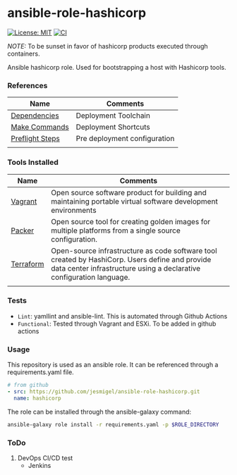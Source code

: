 # ansible-role-hashicorp
[![License: MIT](https://img.shields.io/badge/License-MIT-yellow.svg)](https://opensource.org/licenses/MIT)
[![CI](https://github.com/jesmigel/ansible-role-hashicorp/actions/workflows/build.yaml/badge.svg?branch=main)](https://github.com/jesmigel/ansible-role-hashicorp/actions/workflows/build.yaml)

*NOTE:* To be sunset in favor of hashicorp products executed through containers.

Ansible hashicorp role. Used for bootstrapping a host with Hashicorp tools.

### References
| Name | Comments |
| - | - |
| [Dependencies](https://github.com/jesmigel/ansible-role-common#dependencies) | Deployment Toolchain |
| [Make Commands](https://github.com/jesmigel/ansible-role-common#make-commands) | Deployment Shortcuts |
| [Preflight Steps](https://github.com/jesmigel/ansible-role-common#preflieght-steps) | Pre deployment configuration 
|||

### Tools Installed
| Name | Comments |
| - | - |
| [Vagrant](https://www.vagrantup.com/docs) | Open source software product for building and maintaining portable virtual software development environments |
| [Packer](https://www.packer.io/docs) | Open source tool for creating golden images for multiple platforms from a single source configuration. |
| [Terraform](https://www.terraform.io/intro/index.html) | Open-source infrastructure as code software tool created by HashiCorp. Users define and provide data center infrastructure using a declarative configuration language. |
|||

### Tests
- `Lint`: yamllint and ansible-lint. This is automated through Github Actions
- `Functional`: Tested through Vagrant and ESXi. To be added in github actions

### Usage
This repository is used as an ansible role. It can be referenced through a requirements.yaml file.
```yaml
# from github
- src: https://github.com/jesmigel/ansible-role-hashicorp.git
  name: hashicorp
```

The role can be installed through the ansible-galaxy command:
```bash
ansible-galaxy role install -r requirements.yaml -p $ROLE_DIRECTORY
```

### ToDo
1. DevOps CI/CD test
    - Jenkins
